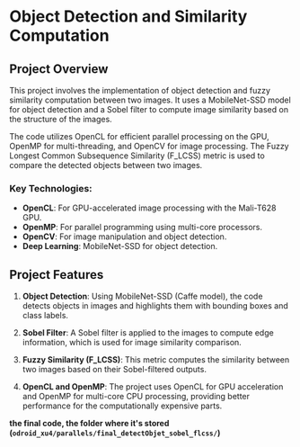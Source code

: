 # Object Detection and Similarity Computation

## Project Overview

This project involves the implementation of object detection and fuzzy similarity computation between two images. It uses a MobileNet-SSD model for object detection and a Sobel filter to compute image similarity based on the structure of the images.

The code utilizes OpenCL for efficient parallel processing on the GPU, OpenMP for multi-threading, and OpenCV for image processing. The Fuzzy Longest Common Subsequence Similarity (F_LCSS) metric is used to compare the detected objects between two images.

### Key Technologies:
- **OpenCL**: For GPU-accelerated image processing with the Mali-T628 GPU.
- **OpenMP**: For parallel programming using multi-core processors.
- **OpenCV**: For image manipulation and object detection.
- **Deep Learning**: MobileNet-SSD for object detection.

## Project Features

1. **Object Detection**: Using MobileNet-SSD (Caffe model), the code detects objects in images and highlights them with bounding boxes and class labels.
   
2. **Sobel Filter**: A Sobel filter is applied to the images to compute edge information, which is used for image similarity comparison.

3. **Fuzzy Similarity (F_LCSS)**: This metric computes the similarity between two images based on their Sobel-filtered outputs.

4. **OpenCL and OpenMP**: The project uses OpenCL for GPU acceleration and OpenMP for multi-core CPU processing, providing better performance for the computationally expensive parts.

**the final code, the folder where it's stored (`odroid_xu4/parallels/final_detectObjet_sobel_flcss/`)**
